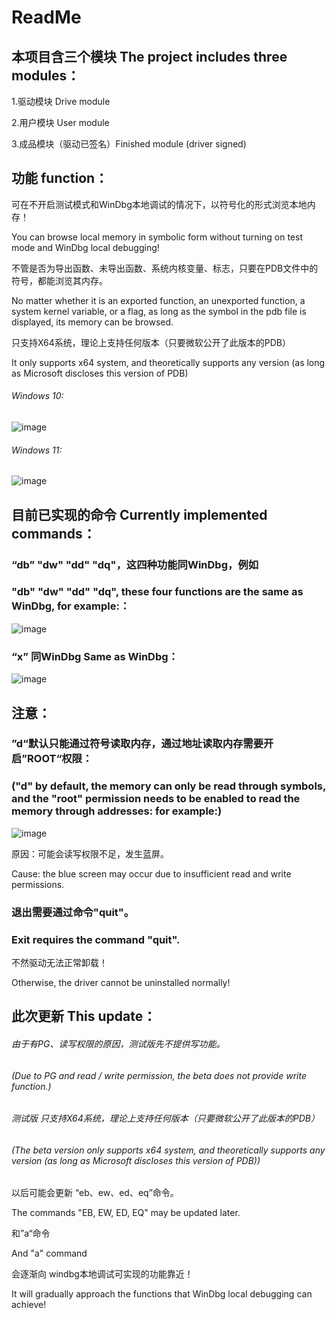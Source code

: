 # ReadMe

## 本项目含三个模块 The project includes three modules：

1.驱动模块 Drive module

2.用户模块 User module

3.成品模块（驱动已签名）Finished module (driver signed)



## 功能 function：

可在不开启测试模式和WinDbg本地调试的情况下，以符号化的形式浏览本地内存！

You can browse local memory in symbolic form without turning on test mode and WinDbg local debugging!

不管是否为导出函数、未导出函数、系统内核变量、标志，只要在PDB文件中的符号，都能浏览其内存。

No matter whether it is an exported function, an unexported function, a system kernel variable, or a flag, as long as the symbol in the pdb file is displayed, its memory can be browsed.

只支持X64系统，理论上支持任何版本（只要微软公开了此版本的PDB）

It only supports x64 system, and theoretically supports any version (as long as Microsoft discloses this version of PDB)

###### Windows 10:

![image](https://github.com/IcEy-999/IC_Ntoskrnl_Viewer/blob/main/Release/win10_test.png)

###### Windows 11:

![image](https://github.com/IcEy-999/IC_Ntoskrnl_Viewer/blob/main/Release/win11_test.png)



## 目前已实现的命令 Currently implemented commands：

### “db” "dw" "dd" "dq"，这四种功能同WinDbg，例如 

### "db" "dw" "dd" "dq", these four functions are the same as WinDbg, for example:：

![image](https://github.com/IcEy-999/IC_Ntoskrnl_Viewer/blob/main/Release/d_test.png)

### “x” 同WinDbg Same as WinDbg：

![image](https://github.com/IcEy-999/IC_Ntoskrnl_Viewer/blob/main/Release/x_test.png)



## 注意：

### ”d“默认只能通过符号读取内存，通过地址读取内存需要开启”ROOT“权限：

### ("d" by default, the memory can only be read through symbols, and the "root" permission needs to be enabled to read the memory through addresses: for example:)



![image](https://github.com/IcEy-999/IC_Ntoskrnl_Viewer/blob/main/Release/d_test2.png)

原因：可能会读写权限不足，发生蓝屏。

Cause: the blue screen may occur due to insufficient read and write permissions.



### 退出需要通过命令"quit"。

### Exit requires the command "quit".

不然驱动无法正常卸载！

Otherwise, the driver cannot be uninstalled normally!





## 此次更新 This update：

###### 由于有PG、读写权限的原因，测试版先不提供写功能。

###### (Due to PG and read / write permission, the beta does not provide write function.)

###### 测试版 只支持X64系统，理论上支持任何版本（只要微软公开了此版本的PDB）

###### (The beta version only supports x64 system, and theoretically supports any version (as long as Microsoft discloses this version of PDB))





以后可能会更新 “eb、ew、ed、eq”命令。

The commands "EB, EW, ED, EQ" may be updated later.

和”a“命令

And "a" command

会逐渐向 windbg本地调试可实现的功能靠近！

It will gradually approach the functions that WinDbg local debugging can achieve!
